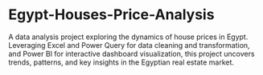 # Egypt-Houses-Price-Analysis
A data analysis project exploring the dynamics of house prices in Egypt. Leveraging Excel and Power Query for data cleaning and transformation, and Power BI for interactive dashboard visualization, this project uncovers trends, patterns, and key insights in the Egyptian real estate market.
